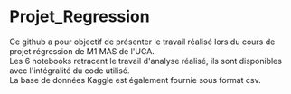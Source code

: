 # Projet_Regression
Ce github a pour objectif de présenter le travail réalisé lors du cours de projet régression de M1 MAS de l'UCA.  
Les 6 notebooks retracent le travail d'analyse réalisé, ils sont disponibles avec l'intégralité du code utilisé.  
La base de données Kaggle est également fournie sous format csv.
